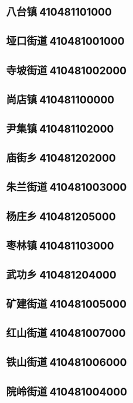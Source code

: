 # 八台镇 410481101000
# 垭口街道 410481001000
# 寺坡街道 410481002000
# 尚店镇 410481100000
# 尹集镇 410481102000
# 庙街乡 410481202000
# 朱兰街道 410481003000
# 杨庄乡 410481205000
# 枣林镇 410481103000
# 武功乡 410481204000
# 矿建街道 410481005000
# 红山街道 410481007000
# 铁山街道 410481006000
# 院岭街道 410481004000

